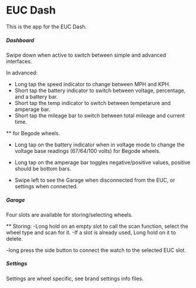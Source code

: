 # EUC Dash

This is the app for the EUC Dash.

##### Dashboard

Swipe down when active to switch between simple and advanced interfaces.

In advanced:
- Long tap the speed indicator to change between MPH and KPH.
- Short tap the battery indicator to switch between voltage, percentage, and a battery bar.
- Short tap the temp indicator to switch between tempetarure and amperage bar.
- Short tap the mileage bar to switch between total mileage and current time.


** for Begode wheels.
- Long tap on the battery indicator when in voltage mode to change the voltage base readings (67/64/100 volts) for Begode wheels.
- Long tap on the amperage bar toggles negative/positive values, positive should be bottom bars.

- Swipe left to see the Garage when disconnected from the EUC, or settings when connected.


##### Garage

Four slots are available for storing/selecting wheels.

** Storing:
-Long hold on an empty slot to call the scan function, select the wheel type and scan for it. 
-If a slot is already used, Long hold on it to delete.

-long press the side button to connect the watch to the selected EUC slot. 


##### Settings

Settings are wheel specific, see brand settings info files. 